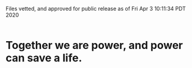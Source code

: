 Files vetted, and approved for public release as of Fri Apr  3 10:11:34 PDT 2020<br><br><h1>Together we are power, and power can save a life.</h1>
